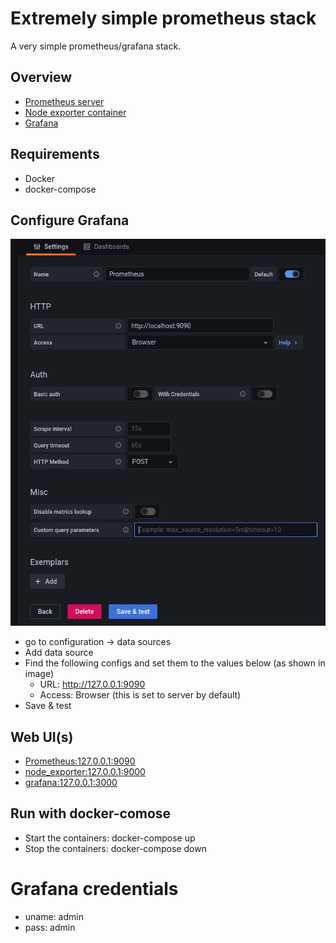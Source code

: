 # Extremely simple prometheus stack

A very simple prometheus/grafana stack.

## Overview
 - [Prometheus server](https://prometheus.io/docs/prometheus/latest/installation/)
 - [Node exporter container](https://github.com/prometheus/node_exporter)
 - [Grafana](https://grafana.com/docs/grafana/latest/installation/docker/)

## Requirements
  - Docker
  - docker-compose

## Configure Grafana
![Prometheus config](./image/prometheus_setup.png)
 - go to configuration -> data sources
 - Add data source
 - Find the following configs and set them to the values below (as shown in image)
    * URL: http://127.0.0.1:9090
    * Access: Browser (this is set to server by default)
 - Save & test

## Web UI(s)
 - [Prometheus:127.0.0.1:9090](127.0.0.1:9090)
 - [node_exporter:127.0.0.1:9000](127.0.0.1:9000)
 - [grafana:127.0.0.1:3000](127.0.0.1:3000)

## Run with docker-comose
 - Start the containers: docker-compose up 
 - Stop the containers: docker-compose down 

# Grafana credentials
 - uname: admin
 - pass: admin
